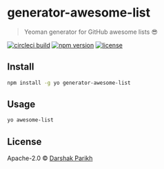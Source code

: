 # generator-awesome-list

> Yeoman generator for GitHub awesome lists :sunglasses:

[![circleci build](https://img.shields.io/circleci/project/dar5hak/generator-awesome-list.svg?style=flat-square)](https://circleci.com/gh/dar5hak/generator-awesome-list)
[![npm version](https://img.shields.io/npm/v/generator-awesome-list.svg?style=flat-square)](https://www.npmjs.com/package/generator-awesome-list)
[![license](https://img.shields.io/npm/l/generator-awesome-list.svg?style=flat-square)](https://www.apache.org/licenses/LICENSE-2.0)

## Install

```sh
npm install -g yo generator-awesome-list
```

## Usage

```sh
yo awesome-list
```

## License

Apache-2.0 © [Darshak Parikh](github.com/dar5hak)